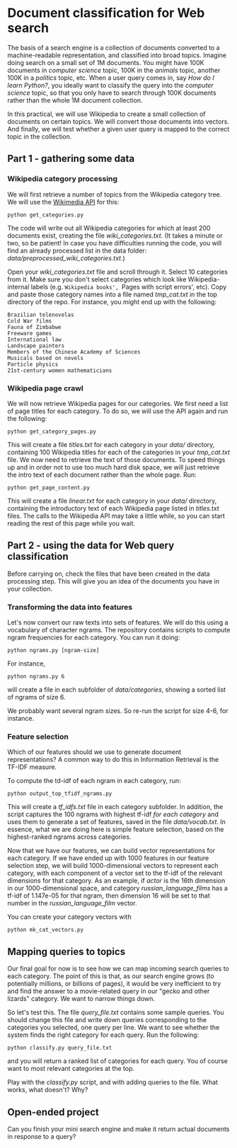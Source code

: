 # Document classification for Web search

The basis of a search engine is a collection of documents converted to a machine-readable representation, and classified into broad topics. Imagine doing search on a small set of 1M documents. You might have 100K documents in *computer science* topic, 100K in the *animals* topic, another 100K in a *politics* topic, etc. When a user query comes in, say *How do I learn Python?*, you ideally want to classify the query into the *computer science* topic, so that you only have to search through 100K documents rather than the whole 1M document collection.

In this practical, we will use Wikipedia to create a small collection of documents on certain topics. We will convert those documents into vectors. And finally, we will test whether a given user query is mapped to the correct topic in the collection.


## Part 1 - gathering some data


### Wikipedia category processing


We will first retrieve a number of topics from the Wikipedia category tree. We will use the [Wikimedia API](https://www.mediawiki.org/wiki/API:Main_page) for this:

    python get_categories.py

The code will write out all Wikipedia categories for which at least 200 documents exist, creating the file *wiki_categories.txt*. (It takes a minute or two, so be patient! In case you have difficulties running the code, you will find an already processed list in the data folder: *data/preprocessed_wiki_categories.txt*.)

Open your *wiki_categories.txt* file and scroll through it. Select 10 categories from it. Make sure you don't select categories which look like Wikipedia-internal labels (e.g. `Wikipedia books', `Pages with script errors', etc). Copy and paste those category names into a file named *tmp_cat.txt* in the top directory of the repo. For instance, you might end up with the following:

    Brazilian telenovelas
    Cold War films
    Fauna of Zimbabwe
    Freeware games
    International law
    Landscape painters
    Members of the Chinese Academy of Sciences
    Musicals based on novels
    Particle physics
    21st-century women mathematicians


### Wikipedia page crawl

We will now retrieve Wikipedia pages for our categories. We first need a list of page titles for each category. To do so, we will use the API again and run the following:

    python get_category_pages.py

This will create a file *titles.txt* for each category in your *data/* directory, containing 100 Wikipedia titles for each of the categories in your *tmp_cat.txt* file. We now need to retrieve the text of those documents. To speed things up and in order not to use too much hard disk space, we will just retrieve the intro text of each document rather than the whole page. Run:

    python get_page_content.py

This will create a file *linear.txt* for each category in your *data/* directory, containing the introductory text of each Wikipedia page listed in *titles.txt* files. The calls to the Wikipedia API may take a little while, so you can start reading the rest of this page while you wait.


## Part 2 - using the data for Web query classification

Before carrying on, check the files that have been created in the data processing step. This will give you an idea of the documents you have in your collection.

### Transforming the data into features

Let's now convert our raw texts into sets of features. We will do this using a vocabulary of character ngrams. The repository contains scripts to compute ngram frequencies for each category. You can run it doing:

    python ngrams.py [ngram-size]

For instance,

    python ngrams.py 6

will create a file in each subfolder of *data/categories*, showing a sorted list of ngrams of size 6.

We probably want several ngram sizes. So re-run the script for size 4-6, for instance.


### Feature selection

Which of our features should we use to generate document representations? A common way to do this in Information Retrieval is the TF-IDF measure.

To compute the td-idf of each ngram in each category, run:

    python output_top_tfidf_ngrams.py

This will create a *tf_idfs.txt* file in each category subfolder. In addition, the script captures the 100 ngrams with highest tf-idf *for each category* and uses them to generate a set of features, saved in the file *data/vocab.txt*. In essence, what we are doing here is simple feature selection, based on the highest-ranked ngrams across categories.

Now that we have our features, we can build vector representations for each category. If we have ended up with 1000 features in our feature selection step, we will build 1000-dimensional vectors to represent each category, with each component of a vector set to the tf-idf of the relevant dimensions for that category. As an example, if *actor* is the 16th dimension in our 1000-dimensional space, and category *russian_language_films* has a tf-idf of 1.147e-05 for that ngram, then dimension 16 will be set to that number in the *russian_language_film* vector.

You can create your category vectors with

    python mk_cat_vectors.py

<!-- You can inspect your vectors by running *less* in the terminal:

    less data/category_vectors.txt

less command doesn't work in python. We need to run open command to read the file.
(Press 'q' to exit.) -->

## Mapping queries to topics

Our final goal for now is to see how we can map incoming search queries to each category. The point of this is that, as our search engine grows (to potentially millions, or billions of pages), it would be very inefficient to try and find the answer to a movie-related query in our "gecko and other lizards" category. We want to narrow things down.

So let's test this. The file *query_file.txt* contains some sample queries. You should change this file and write down queries corresponding to the categories you selected, one query per line. We want to see whether the system finds the right category for each query. Run the following:

    python classify.py query_file.txt

and you will return a ranked list of categories for each query. You of course want to most relevant categories at the top.

Play with the *classify.py* script, and with adding queries to the file. What works, what doesn't? Why?

 
## Open-ended project

Can you finish your mini search engine and make it return actual documents in response to a query?
